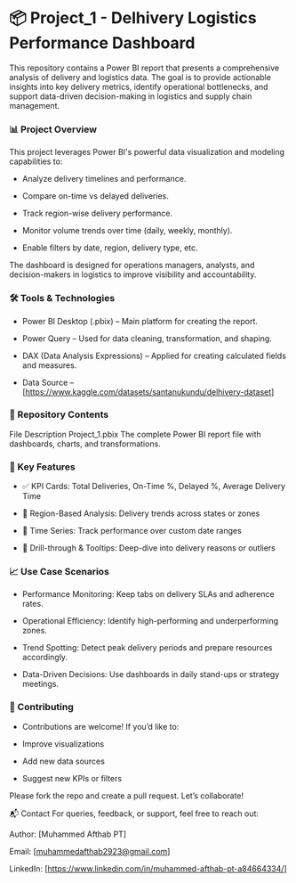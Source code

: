 # 📦 Project_1 -  Delhivery Logistics Performance Dashboard

This repository contains a Power BI report that presents a comprehensive analysis of delivery and logistics data. The goal is to provide actionable insights into key delivery metrics, identify operational bottlenecks, and support data-driven decision-making in logistics and supply chain management.

### 📊 Project Overview
This project leverages Power BI's powerful data visualization and modeling capabilities to:

- Analyze delivery timelines and performance.
- Compare on-time vs delayed deliveries.

- Track region-wise delivery performance.

- Monitor volume trends over time (daily, weekly, monthly).

- Enable filters by date, region, delivery type, etc.

The dashboard is designed for operations managers, analysts, and decision-makers in logistics to improve visibility and accountability.

### 🛠️ Tools & Technologies
- Power BI Desktop (.pbix) – Main platform for creating the report.

- Power Query – Used for data cleaning, transformation, and shaping.

- DAX (Data Analysis Expressions) – Applied for creating calculated fields and measures.

- Data Source – [https://www.kaggle.com/datasets/santanukundu/delhivery-dataset] 

### 📁 Repository Contents

File	Description
Project_1.pbix	The complete Power BI report file with dashboards, charts, and transformations.

### 📌 Key Features
- ✅ KPI Cards: Total Deliveries, On-Time %, Delayed %, Average Delivery Time

- 🧭 Region-Based Analysis: Delivery trends across states or zones

- 📆 Time Series: Track performance over custom date ranges

- 🔎 Drill-through & Tooltips: Deep-dive into delivery reasons or outliers

### 📈 Use Case Scenarios
- Performance Monitoring: Keep tabs on delivery SLAs and adherence rates.

- Operational Efficiency: Identify high-performing and underperforming zones.

- Trend Spotting: Detect peak delivery periods and prepare resources accordingly.

- Data-Driven Decisions: Use dashboards in daily stand-ups or strategy meetings.

### 🤝 Contributing
- Contributions are welcome! If you’d like to:

- Improve visualizations

- Add new data sources

- Suggest new KPIs or filters

 Please fork the repo and create a pull request. Let’s collaborate!

📬 Contact
For queries, feedback, or support, feel free to reach out:

Author: [Muhammed Afthab PT]

Email: [muhammedafthab2923@gmail.com]

LinkedIn: [https://www.linkedin.com/in/muhammed-afthab-pt-a84664334/]

